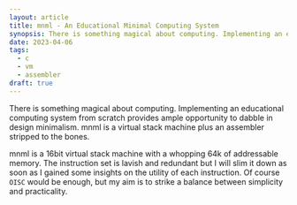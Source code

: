 ```yaml
---
layout: article
title: mnml - An Educational Minimal Computing System
synopsis: There is something magical about computing. Implementing an educational computing system from scratch provides ample opportunity to dabble in design minimalism. mnml is a virtual stack machine plus an assembler stripped to the bones.
date: 2023-04-06
tags: 
  - c
  - vm
  - assembler
draft: true
---
```

There is something magical about computing. Implementing an educational computing system from scratch provides ample opportunity to dabble in design minimalism. mnml is a virtual stack machine plus an assembler stripped to the bones.

mnml is a 16bit virtual stack machine with a whopping 64k of addressable memory. The instruction set is lavish and redundant but I will slim it down as soon as I gained some insights on the utility of each instruction. Of course `OISC` would be enough, but my aim is to strike a balance between simplicity and practicality.